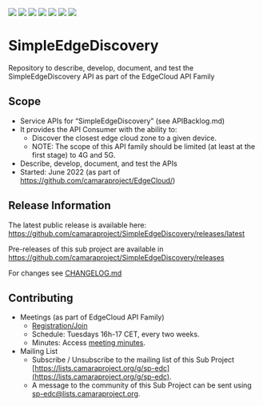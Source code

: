 <a href="https://github.com/camaraproject/SimpleEdgeDiscovery/commits/" title="Last Commit"><img src="https://img.shields.io/github/last-commit/camaraproject/SimpleEdgeDiscovery?style=plastic"></a>
<a href="https://github.com/camaraproject/SimpleEdgeDiscovery/issues" title="Open Issues"><img src="https://img.shields.io/github/issues/camaraproject/SimpleEdgeDiscovery?style=plastic"></a>
<a href="https://github.com/camaraproject/SimpleEdgeDiscovery/pulls" title="Open Pull Requests"><img src="https://img.shields.io/github/issues-pr/camaraproject/SimpleEdgeDiscovery?style=plastic"></a>
<a href="https://github.com/camaraproject/SimpleEdgeDiscovery/graphs/contributors" title="Contributors"><img src="https://img.shields.io/github/contributors/camaraproject/SimpleEdgeDiscovery?style=plastic"></a>
<a href="https://github.com/camaraproject/SimpleEdgeDiscovery" title="Repo Size"><img src="https://img.shields.io/github/repo-size/camaraproject/SimpleEdgeDiscovery?style=plastic"></a>
<a href="https://github.com/camaraproject/SimpleEdgeDiscovery/blob/main/LICENSE" title="License"><img src="https://img.shields.io/badge/License-Apache%202.0-green.svg?style=plastic"></a>
<a href="https://github.com/camaraproject/SimpleEdgeDiscovery/releases/latest" title="Latest Release"><img src="https://img.shields.io/github/release/camaraproject/SimpleEdgeDiscovery?style=plastic"></a>

# SimpleEdgeDiscovery
Repository to describe, develop, document, and test the SimpleEdgeDiscovery API as part of the EdgeCloud API Family

## Scope
* Service APIs for “SimpleEdgeDiscovery” (see APIBacklog.md)  
* It provides the API Consumer with the ability to:  
  * Discover the closest edge cloud zone to a given device.
  * NOTE: The scope of this API family should be limited (at least at the first stage) to 4G and 5G.  
* Describe, develop, document, and test the APIs
* Started: June 2022 (as part of https://github.com/camaraproject/EdgeCloud/)

## Release Information
<!-- Use/uncomment one or multiple the following options -->
The latest public release is available here: https://github.com/camaraproject/SimpleEdgeDiscovery/releases/latest

Pre-releases of this sub project are available in https://github.com/camaraproject/SimpleEdgeDiscovery/releases

For changes see [CHANGELOG.md](https://github.com/camaraproject/SimpleEdgeDiscovery/blob/main/CHANGELOG.md)

## Contributing
* Meetings (as part of EdgeCloud API Family)
    * [Registration/Join](https://zoom-lfx.platform.linuxfoundation.org/meeting/94237809115?password=05fb6d8a-a913-47d8-b003-db75ecdaa5d9)
    * Schedule: Tuesdays 16h-17 CET, every two weeks.
    * Minutes: Access [meeting minutes](https://wiki.camaraproject.org/display/CAM/EdgeCloud+Meeting+Minutes).
* Mailing List
    * Subscribe / Unsubscribe to the mailing list of this Sub Project [https://lists.camaraproject.org/g/sp-edc](https://lists.camaraproject.org/g/sp-edc).
    * A message to the community of this Sub Project can be sent using [sp-edc@lists.camaraproject.org](sp-edc@lists.camaraproject.org).
